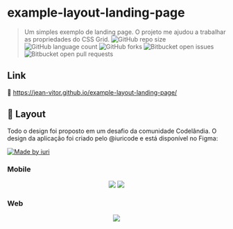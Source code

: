 # example-layout-landing-page
> Um simples exemplo de landing page. O projeto me ajudou a trabalhar as propriedades do CSS Grid.
![GitHub repo size](https://img.shields.io/github/repo-size/jean-vitor/example-layout-landing-page?style=for-the-badge)
![GitHub language count](https://img.shields.io/github/languages/count/jean-vitor/example-layout-landing-page?style=for-the-badge)
![GitHub forks](https://img.shields.io/github/forks/jean-vitor/example-layout-landing-page?style=for-the-badge)
![Bitbucket open issues](https://img.shields.io/bitbucket/issues/jean-vitor/example-layout-landing-page?style=for-the-badge)
![Bitbucket open pull requests](https://img.shields.io/bitbucket/pr-raw/jean-vitor/example-layout-landing-page?style=for-the-badge)

## Link

🔗 https://jean-vitor.github.io/example-layout-landing-page/

## 🎨 Layout

Todo o design foi proposto em um desafio da comunidade Codelândia. O design da aplicação foi criado pelo @iuricode e está disponível no Figma:

<a href="https://www.figma.com/file/Yb9IBH56g7T1hdIyZ3BMNO/Desafios---Codel%C3%A2ndia?node-id=1883%3A2">
  <img alt="Made by iuri" src="https://img.shields.io/badge/Acessar%20Layout%20-Figma-%2304D361">
</a>


### Mobile

<p align="center">
  <img src="https://imgur.com/jzmIQa6.png"/>
  <img src="https://imgur.com/X70uAwF.png"/>
</p>


### Web

<p align="center">
  <img src="https://imgur.com/GR5byMT.png"/>
</p>
